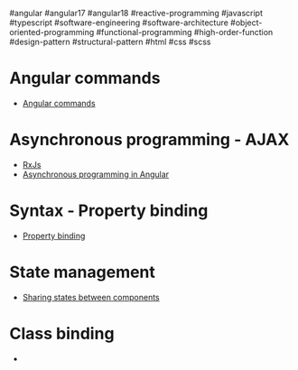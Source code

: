 #angular #angular17 #angular18 #reactive-programming #javascript #typescript  #software-engineering #software-architecture #object-oriented-programming #functional-programming #high-order-function #design-pattern #structural-pattern #html #css #scss 

# Angular commands
- [Angular commands](Angular%20commands.md)
# Asynchronous programming - AJAX
- [RxJs](RxJs.md)
- [Asynchronous programming in Angular](Asynchronous%20programming%20in%20Angular.md)
# Syntax - Property binding
- [Property binding](Property%20binding.md)
# State management
- [Sharing states between components](Sharing%20states%20between%20components.md)
# Class binding
- 